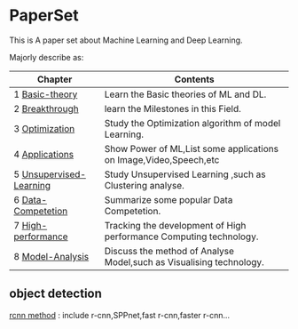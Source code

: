 # PaperSet
This is A paper set about Machine Learning and Deep Learning.

Majorly describe as:

|Chapter| Contents|
|---|---|
|1 [Basic-theory](./1-Basic-theory)|Learn the Basic theories of ML and DL.|
|2 [Breakthrough](./2-Breakthrough)|learn the Milestones in this Field.|
|3 [Optimization](./3-Optimization)|Study the Optimization algorithm of model Learning.|
|4 [Applications](./4-Applications)|Show Power of ML,List some applications on Image,Video,Speech,etc|
|5 [Unsupervised-Learning](./5-Unsupervised-Learning)|Study Unsupervised Learning ,such as Clustering analyse.|
|6 [Data-Competetion](./6-Data-Competetion)|Summarize some popular Data Competetion.|
|7 [High-performance](./7-High-performance)|Tracking the development of High performance Computing technology.|
|8 [Model-Analysis](./8-Model-Analysis)|Discuss the method of Analyse Model,such as Visualising technology.|


## object detection

[rcnn method](4-Applications/Image/Object-Detection) : include r-cnn,SPPnet,fast r-cnn,faster r-cnn...



